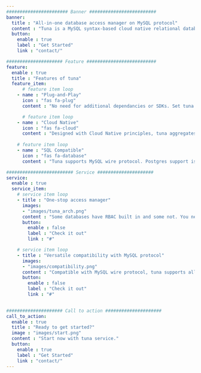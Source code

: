 ```yaml
---
####################### Banner #########################
banner:
  title : "All-in-one database access manager on MySQL protocol"
  content : "Tuna is a MySQL syntax-based cloud native relational database access manager with RBAC (role based access control) model. It supports all databases that are mysql wire protocol compatible, and abstracts them as db entities of a single entry. Set up RBAC users/roles/policies/resources on tuna and get a convenient centralized database access management service."
  button:
    enable : true
    label : "Get Started"
    link : "contact/"

##################### Feature ##########################
feature:
  enable : true
  title : "Features of tuna"
  feature_item:
      # feature item loop
    - name : "Plug-and-Play"
      icon : "fas fa-plug"
      content : "No need for additional dependancies or SDKs. Set tuna up properly and connect with your familiar mysql drivers."

      # feature item loop
    - name : "Cloud Native"
      icon : "fas fa-cloud"
      content : "Designed with Cloud Native principles, tuna aggregates mysql compatible databases on different cloud providers into a single point."
      
    # feature item loop
    - name : "SQL Compatible"
      icon : "fas fa-database"
      content : "Tuna supports MySQL wire protocol. Postgres support is under construction."

######################### Service #####################
service:
  enable : true
  service_item:
    # service item loop
    - title : "One-stop access manager"
      images:
      - "images/tuna_arch.png"
      content : "Some databases have RBAC built in and some not. You need to individually configure on all engines you deploy, which add ops cost to your team. With tuna as a centralized RBAC access manager, you enjoy consistent access control experience on all of your databases, as long as they are MySQL compatible."
      button:
        enable : false
        label : "Check it out"
        link : "#"

    # service item loop
    - title : "Versatile compatibility with MySQL protocol"
      images:
      - "images/compatibility.png"
      content : "Compatible with MySQL wire protocol, tuna supports all MySQL-compatible databases. MySQL, MariaDB, ClickHouse, Spanner, TiDB, etc. All of them could be abstracted into entry point on tuna, and tuna provides RBAC access control to all of them."
      button:
        enable : false
        label : "Check it out"
        link : "#"
  

##################### Call to action #####################
call_to_action:
  enable : true
  title : "Ready to get started?"
  image : "images/start.png"
  content : "Start now with tuna service."
  button:
    enable : true
    label : "Get Started"
    link : "contact/"
---
```

